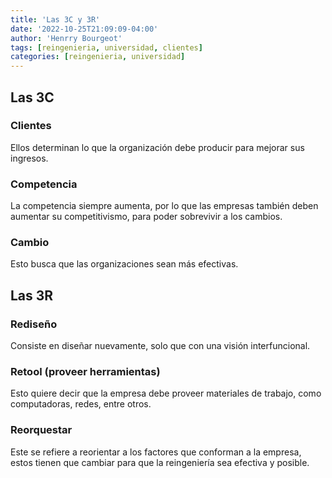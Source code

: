 ```yaml
---
title: 'Las 3C y 3R'
date: '2022-10-25T21:09:09-04:00'
author: 'Henrry Bourgeot'
tags: [reingenieria, universidad, clientes]
categories: [reingenieria, universidad]
---
```


## Las 3C

### Clientes

Ellos determinan lo que la organización debe producir para mejorar sus ingresos.

### Competencia

La competencia siempre aumenta, por lo que las empresas también deben aumentar su competitivismo, para poder sobrevivir a los cambios.

### Cambio

Esto busca que las organizaciones sean más efectivas.

## Las 3R

### Rediseño

Consiste en diseñar nuevamente, solo que con una visión interfuncional.

### Retool (proveer herramientas)

Esto quiere decir que la empresa debe proveer materiales de trabajo, como computadoras, redes, entre otros.

### Reorquestar

Este se refiere a reorientar a los factores que conforman a la empresa, estos tienen que cambiar para que la reingeniería sea efectiva y posible.
